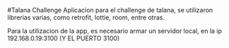 #Talana Challenge
Aplicacion para el challenge de talana, se utilizaron librerias
varias, como retrofit, lottie, room, entre otras.

Para la utilizacion de la app, es necesario armar un servidor local,
en la ip 192.168.0.19:3100 (Y EL PUERTO 3100)